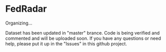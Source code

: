 # FedRadar
Organizing...

Dataset has been updated in "master" brance. Code is being verified and commented and will be uploaded soon. If you have any questions or need help, please put it up in the "Issues" in this github project.
